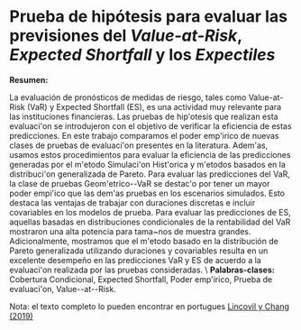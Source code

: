 # Prueba de hipótesis para evaluar las previsiones del *Value-at-Risk*, *Expected Shortfall* y los *Expectiles*

**Resumen:**

La evaluación de pronósticos de medidas de riesgo, tales como Value-at-Risk (VaR) y Expected Shortfall (ES), 
es una actividad muy relevante para las instituciones financieras. Las pruebas de hip\'otesis que realizan esta evaluaci\'on se 
introdujeron con el objetivo de verificar la eficiencia de estas predicciones. En este trabajo comparamos el poder emp\'irico de nuevas 
clases de pruebas de evaluaci\'on presentes en la literatura. Adem\'as, usamos estos procedimientos para evaluar la eficiencia de las 
predicciones generadas por el m\'etodo Simulaci\'on Hist\'orica y m\'etodos basados en la distribuci\'on generalizada de Pareto. 
Para evaluar las predicciones del VaR, la clase de pruebas Geom\'etrico--VaR se destac\'o por tener un mayor poder empi\'ico que las 
dem\'as pruebas en los escenarios simulados. Esto destaca las ventajas de trabajar con duraciones discretas e incluir covariables en los 
modelos de prueba. Para evaluar las predicciones de ES, aquellas basadas en distribuciones condicionales de la rentabilidad del VaR mostraron 
una alta potencia para tama\~nos de muestra grandes. Adicionalmente, mostramos que el m\'etodo basado en la distribución de Pareto generalizada
utilizando duraciones y covariables resulta en un excelente desempeño en las predicciones VaR y ES de acuerdo a la evaluaci\'on realizada por 
las pruebas consideradas. \\
**Palabras-clases:** Cobertura Condicional, Expected Shortfall, Poder emp\'irico,  Prueba de evaluaci\'on, Value--at--Risk.

Nota: el texto completo lo pueden encontrar en portugues [Lincovil y Chang (2019)](https://bibliotecadigital.fgv.br/ojs/index.php/rbfin/article/view/78758)
##

##
